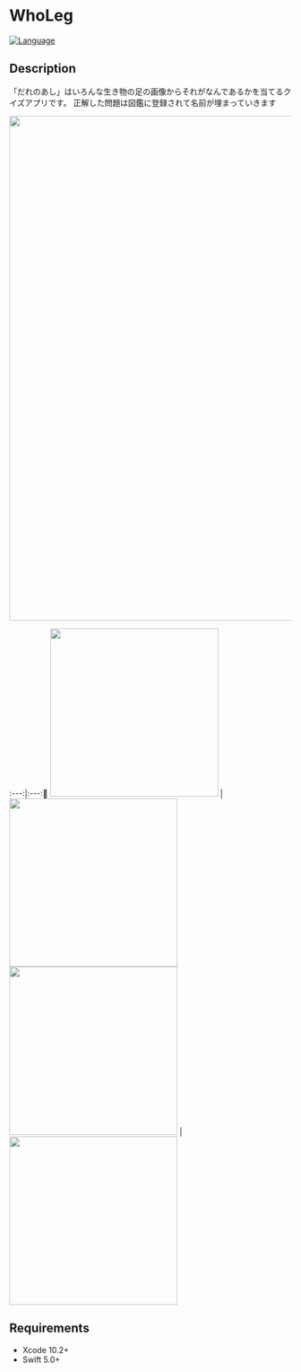 # WhoLeg

[![Language](https://img.shields.io/badge/language-Swift%205.0-orange.svg)](https://swift.org)

## Description
「だれのあし」はいろんな生き物の足の画像からそれがなんであるかを当てるクイズアプリです。
正解した問題は図鑑に登録されて名前が埋まっていきます


<img src="https://user-images.githubusercontent.com/42649032/57971967-dfb6c880-79cf-11e9-8238-0d6ced3f3de5.png" width="900">

:---:|:---:
<img src="https://user-images.githubusercontent.com/42649032/58368364-04a6c080-7f27-11e9-9b0c-b0cd9cf17d7d.png" width="300"> | <img src="https://user-images.githubusercontent.com/42649032/58368370-1be5ae00-7f27-11e9-8562-1dc8c713bfcf.png" width="300"> 
<img src="https://user-images.githubusercontent.com/42649032/58368373-1ee09e80-7f27-11e9-9be3-ed88d62ff413.png" width="300"> | <img src="https://user-images.githubusercontent.com/42649032/58368365-0a040b00-7f27-11e9-8d84-a5ece31fc2b7.png" width="300">

## Requirements

- Xcode 10.2+
- Swift 5.0+
